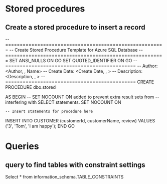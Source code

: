 Stored procedures
==================

Create a stored procedure to insert a record 
---------------------------------------------

-- =======================================================
-- Create Stored Procedure Template for Azure SQL Database
-- =======================================================
SET ANSI_NULLS ON
GO
SET QUOTED_IDENTIFIER ON
GO
-- =============================================
-- Author:      <Author, , Name>
-- Create Date: <Create Date, , >
-- Description: <Description, , >
-- =============================================
CREATE PROCEDURE dbo.stored

AS
BEGIN
    -- SET NOCOUNT ON added to prevent extra result sets from
    -- interfering with SELECT statements.
    SET NOCOUNT ON

    -- Insert statements for procedure here
   INSERT INTO CUSTOMER (customerId, customerName, review)
VALUES ('3', 'Tom', 'I am happy');
END
GO

Queries
========

query to find tables with constraint settings
----------------------------------------------

Select * from information_schema.TABLE_CONSTRAINTS
